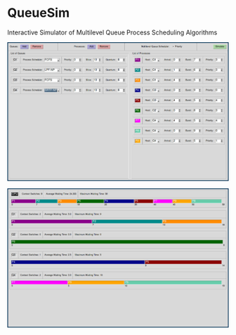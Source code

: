 # QueueSim
Interactive Simulator of Multilevel Queue Process Scheduling Algorithms

<p align="center">
  <img src="./docs/example-main.jpg">
</p>

<p align="center">
  <img src="./docs/example-simulation.jpg">
</p>
